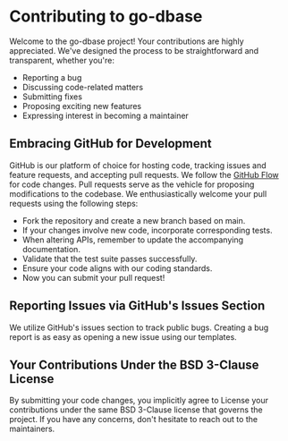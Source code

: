 # Contributing to go-dbase

Welcome to the go-dbase project! Your contributions are highly appreciated. We've designed the process to be straightforward and transparent, whether you're:

- Reporting a bug
- Discussing code-related matters
- Submitting fixes
- Proposing exciting new features
- Expressing interest in becoming a maintainer

## Embracing GitHub for Development

GitHub is our platform of choice for hosting code, tracking issues and feature requests, and accepting pull requests.
We follow the [GitHub Flow](https://docs.github.com/de/get-started/quickstart/github-flow) for code changes.
Pull requests serve as the vehicle for proposing modifications to the codebase.
We enthusiastically welcome your pull requests using the following steps:

- Fork the repository and create a new branch based on main.
- If your changes involve new code, incorporate corresponding tests.
- When altering APIs, remember to update the accompanying documentation.
- Validate that the test suite passes successfully.
- Ensure your code aligns with our coding standards.
- Now you can submit your pull request!

## Reporting Issues via GitHub's Issues Section

We utilize GitHub's issues section to track public bugs.
Creating a bug report is as easy as opening a new issue using our templates.

## Your Contributions Under the BSD 3-Clause License

By submitting your code changes, you implicitly agree to License your contributions under the same BSD 3-Clause license that governs the project.
If you have any concerns, don't hesitate to reach out to the maintainers.
